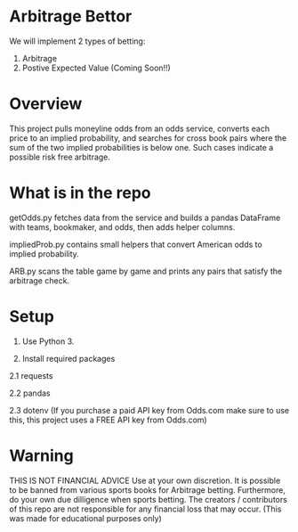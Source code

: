 # Arbitrage Bettor

We will implement 2 types of betting:

1. Arbitrage
2. Postive Expected Value (Coming Soon!!)

# Overview
This project pulls moneyline odds from an odds service, converts each price to an implied probability, and searches for cross book pairs where the sum of the two implied probabilities is below one. Such cases indicate a possible risk free arbitrage.

# What is in the repo
getOdds.py fetches data from the service and builds a pandas DataFrame with teams, bookmaker, and odds, then adds helper columns.

impliedProb.py contains small helpers that convert American odds to implied probability.

ARB.py scans the table game by game and prints any pairs that satisfy the arbitrage check.

# Setup
1. Use Python 3.

2. Install required packages

2.1 requests

2.2 pandas

2.3 dotenv (If you purchase a paid API key from Odds.com make sure to use this, this project uses a FREE API key from Odds.com)
   

# Warning

THIS IS NOT FINANCIAL ADVICE
Use at your own discretion. It is possible to be banned from various sports books for Arbitrage betting. Furthermore, do your own due dilligence when sports betting. The creators / contributors of this repo are not responsible for any financial loss that may occur. (This was made for educational purposes only)
